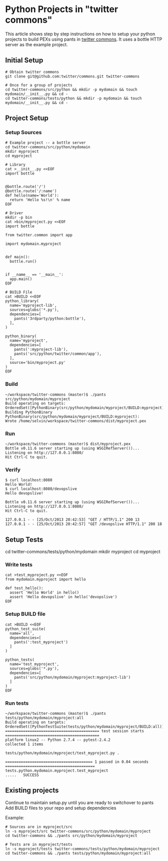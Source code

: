 # Python Projects in "twitter commons"

This article shows step by step instructions on how to setup your python projects to build PEXs using pants in [twitter commons](http://github.com/twitter/commons). It uses a bottle HTTP server as the example project.

## Initial Setup

    # Obtain twitter commons
    git clone git@github.com:twitter/commons.git twitter-commons
    
    # Once for a group of projects
    cd twitter-commons/src/python && mkdir -p mydomain && touch mydomain/__init__.py && cd -
    cd twitter-commons/tests/python && mkdir -p mydomain && touch mydomain/__init__.py && cd -

## Project Setup

### Setup Sources

    # Example project -- a bottle server
    cd twitter-commons/src/python/mydomain
    mkdir myproject
    cd myproject

    # Library
    cat >__init__.py <<EOF
    import bottle


    @bottle.route('/')
    @bottle.route('/:name')
    def hello(name='World'):
      return 'Hello %s!\n' % name
    EOF

    # Driver
    mkdir -p bin
    cat >bin/myproject.py <<EOF
    import bottle

    from twitter.common import app

    import mydomain.myproject


    def main():
      bottle.run()


    if __name__ == '__main__':
      app.main()
    EOF

    # BUILD File
    cat >BUILD <<EOF
    python_library(
      name='myproject-lib',
      sources=globs('*.py'),
      dependencies=[
        pants('3rdparty/python:bottle'),
      ],
    )

    python_binary(
      name='myproject',
      dependencies=[
        pants(':myproject-lib'),
        pants('src/python/twitter/common/app'),
      ],
      source='bin/myproject.py'
    )
    EOF

### Build

    ~/workspace/twitter-commons (master)$ ./pants src/python/mydomain/myproject
    Build operating on targets: OrderedSet([PythonBinary(src/python/mydomain/myproject/BUILD:myproject)])
    Building PythonBinary PythonBinary(src/python/mydomain/myproject/BUILD:myproject):
    Wrote /home/selvin/workspace/twitter-commons/dist/myproject.pex

### Run

    ~/workspace/twitter-commons (master)$ dist/myproject.pex 
    Bottle v0.11.6 server starting up (using WSGIRefServer())...
    Listening on http://127.0.0.1:8080/
    Hit Ctrl-C to quit.

### Verify

    $ curl localhost:8080
    Hello World!
    $ curl localhost:8080/devopslive
    Hello devopslive!

    Bottle v0.11.6 server starting up (using WSGIRefServer())...
    Listening on http://127.0.0.1:8080/
    Hit Ctrl-C to quit.

    127.0.0.1 - - [25/Oct/2013 20:42:53] "GET / HTTP/1.1" 200 13
    127.0.0.1 - - [25/Oct/2013 20:42:57] "GET /devopslive HTTP/1.1" 200 18

## Setup Tests

cd twitter-commons/tests/python/mydomain
mkdir myproject
cd myproject

### Write tests

    cat >test_myproject.py <<EOF
    from mydomain.myproject import hello

    def test_hello():
      assert 'Hello World' in hello()
      assert 'Hello devopslive' in hello('devopslive')
    EOF

### Setup BUILD file

    cat >BUILD <<EOF
    python_test_suite(
      name='all',
      dependencies=[
        pants(':test_myproject')
      ]
    )

    python_tests(
      name='test_myproject',
      sources=globs('*.py'),
      dependencies=[
        pants('src/python/mydomain/myproject:myproject-lib')
      ]
    )
    EOF

### Run tests

    ~/workspace/twitter-commons (master)$ ./pants tests/python/mydomain/myproject:all
    Build operating on targets: OrderedSet([PythonTestSuite(tests/python/mydomain/myproject/BUILD:all)])
    ========================================== test session starts ==========================================
    platform linux2 -- Python 2.7.4 -- pytest-2.4.2
    collected 1 items 

    tests/python/mydomain/myproject/test_myproject.py .

    ======================================= 1 passed in 0.04 seconds ========================================
    tests.python.mydomain.myproject.test_myproject                                  .....   SUCCESS


## Existing projects

Continue to maintain setup.py until you are ready to switchover to pants
Add BUILD files to your repo and setup dependencies

Example:

    # Sources are in myproject/src
    ln -s myproject/src twitter-commons/src/python/mydomain/myproject
    cd twitter-commons && ./pants src/python/mydomain/myproject

    # Tests are in myproject/tests
    ln -s myproject/tests twitter-commons/tests/python/mydomain/myproject
    cd twitter-commons && ./pants tests/python/mydomain/myproject:all
